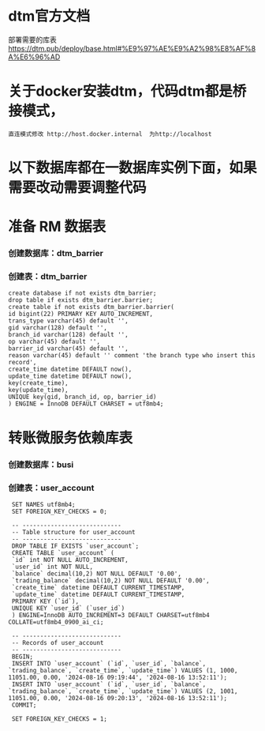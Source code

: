 
# dtm官方文档
  部署需要的库表 https://dtm.pub/deploy/base.html#%E9%97%AE%E9%A2%98%E8%AF%8A%E6%96%AD
# 关于docker安装dtm，代码dtm都是桥接模式，
    直连模式修改 http://host.docker.internal  为http://localhost
# 以下数据库都在一数据库实例下面，如果需要改动需要调整代码
# 准备 RM 数据表
### 创建数据库：dtm_barrier
### 创建表：dtm_barrier
    create database if not exists dtm_barrier;
    drop table if exists dtm_barrier.barrier;
    create table if not exists dtm_barrier.barrier(
    id bigint(22) PRIMARY KEY AUTO_INCREMENT,
    trans_type varchar(45) default '',
    gid varchar(128) default '',
    branch_id varchar(128) default '',
    op varchar(45) default '',
    barrier_id varchar(45) default '',
    reason varchar(45) default '' comment 'the branch type who insert this record',
    create_time datetime DEFAULT now(),
    update_time datetime DEFAULT now(),
    key(create_time),
    key(update_time),
    UNIQUE key(gid, branch_id, op, barrier_id)
    ) ENGINE = InnoDB DEFAULT CHARSET = utf8mb4;

# 转账微服务依赖库表
### 创建数据库：busi
### 创建表：user_account
     SET NAMES utf8mb4;
     SET FOREIGN_KEY_CHECKS = 0;
     
     -- ----------------------------
     -- Table structure for user_account
     -- ----------------------------
     DROP TABLE IF EXISTS `user_account`;
     CREATE TABLE `user_account` (
     `id` int NOT NULL AUTO_INCREMENT,
     `user_id` int NOT NULL,
     `balance` decimal(10,2) NOT NULL DEFAULT '0.00',
     `trading_balance` decimal(10,2) NOT NULL DEFAULT '0.00',
     `create_time` datetime DEFAULT CURRENT_TIMESTAMP,
     `update_time` datetime DEFAULT CURRENT_TIMESTAMP,
     PRIMARY KEY (`id`),
     UNIQUE KEY `user_id` (`user_id`)
     ) ENGINE=InnoDB AUTO_INCREMENT=3 DEFAULT CHARSET=utf8mb4 COLLATE=utf8mb4_0900_ai_ci;
     
     -- ----------------------------
     -- Records of user_account
     -- ----------------------------
     BEGIN;
     INSERT INTO `user_account` (`id`, `user_id`, `balance`, `trading_balance`, `create_time`, `update_time`) VALUES (1, 1000, 11051.00, 0.00, '2024-08-16 09:19:44', '2024-08-16 13:52:11');
     INSERT INTO `user_account` (`id`, `user_id`, `balance`, `trading_balance`, `create_time`, `update_time`) VALUES (2, 1001, 11051.00, 0.00, '2024-08-16 09:20:13', '2024-08-16 13:52:11');
     COMMIT;
     
     SET FOREIGN_KEY_CHECKS = 1;